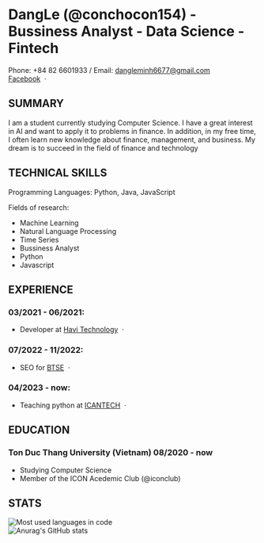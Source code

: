 DangLe (@conchocon154) - Bussiness Analyst - Data Science - Fintech
=================================================

Phone: +84 82 6601933 / Email: dangleminh6677@gmail.com <br>
[Facebook](https://www.facebook.com/le.minh.dang.150402) &nbsp;&middot;&nbsp;


SUMMARY
-------

I am a student currently studying Computer Science. I have a great interest in AI and want to apply it to problems in finance. In addition, in my free time, I often learn new knowledge about finance, management, and business. My dream is to succeed in the field of finance and technology

TECHNICAL SKILLS
----------------

Programming Languages: Python, Java, JavaScript


Fields of research:
- Machine Learning
- Natural Language Processing
- Time Series 
- Bussiness Analyst
- Python
- Javascript

EXPERIENCE
---------

### 03/2021 - 06/2021:
  - Developer at [Havi Technology](https://havi.com.au/) &nbsp;&middot;&nbsp;
### 07/2022 - 11/2022:
  - SEO for [BTSE](https://www.btse.com/en/home) &nbsp;&middot;&nbsp;
### 04/2023 - now:
  - Teaching python at [ICANTECH](https://www.icantech.vn/) &nbsp;&middot;&nbsp;

EDUCATION
---------

### Ton Duc Thang University (Vietnam) 08/2020 - now
- Studying Computer Science
- Member of the ICON Acedemic Club (@iconclub)

STATS
-----
![Most used languages in code](https://github-readme-stats.vercel.app/api/top-langs/?username=conchocon154&card_width=445&layout=compact&langs_count=10&theme=vue-dark)<br>
![Anurag's GitHub stats](https://github-readme-stats.vercel.app/api?username=conchocon154&show_icons=true&theme=gruvbox&hide=issues) 

